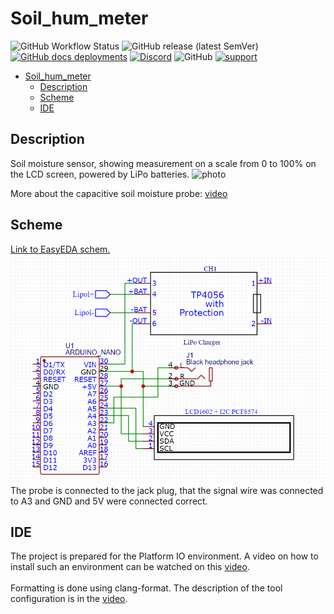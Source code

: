 # Soil_hum_meter
 
![GitHub Workflow Status](https://img.shields.io/github/actions/workflow/status/InzynierDomu/Soil_hum_meter/main.yml?logo=github&style=flat-square)
![GitHub release (latest SemVer)](https://img.shields.io/github/v/release/InzynierDomu/Soil_hum_meter?style=flat-square)
<a href="https://inzynierdomu.github.io/Soil_hum_meter/">![GitHub docs deployments](https://img.shields.io/github/deployments/InzynierDomu/Soil_hum_meter/github-pages?label=docs&logo=BookStack&logoColor=white&style=flat-square)</a>
<a href="https://discord.gg/KmW6mHdg">![Discord](https://img.shields.io/discord/815929748882587688?logo=discord&logoColor=green&style=flat-square)</a>
![GitHub](https://img.shields.io/github/license/InzynierDomu/Soil_hum_meter?style=flat-square)
<a href="https://tipo.live/p/inzynierdomu">![support](https://img.shields.io/badge/support-tipo.live-yellow?style=flat-square)</a>

- [Soil\_hum\_meter](#soil_hum_meter)
  - [Description](#description)
  - [Scheme](#scheme)
  - [IDE](#ide)

## Description
Soil moisture sensor, showing measurement on a scale from 0 to 100% on the LCD screen, powered by LiPo batteries.
![photo](https://github.com/InzynierDomu/Soil_hum_meter/blob/main/IMG_20230811_194956312.jpg)

More about the capacitive soil moisture probe: [video](https://youtu.be/FmIuJTOV7oc)

## Scheme
<a href="https://oshwlab.com/inzynier.domu/czujnik-wilgotno-ci-gleby">Link to EasyEDA schem.</a>
![scheme](https://github.com/InzynierDomu/Soil_hum_meter/blob/main/scheme.png)
The probe is connected to the jack plug, that the signal wire was connected to A3 and GND and 5V were connected correct.

## IDE
The project is prepared for the Platform IO environment. A video on how to install such an environment can be watched on this [video](https://youtu.be/Em9NuebT2Kc).
<br><br>
Formatting is done using clang-format. The description of the tool configuration is in the [video](https://youtu.be/xxuaOG0WjIE).   